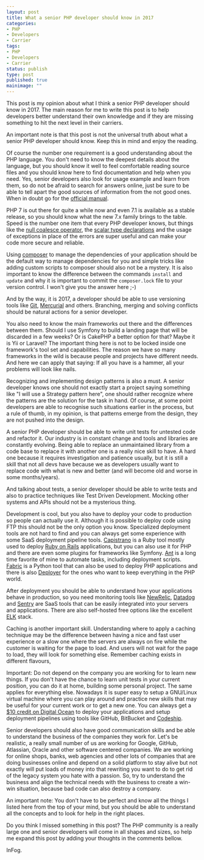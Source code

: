 ```yaml
---
layout: post
title: What a senior PHP developer should know in 2017
categories:
- PHP
- Developers
- Carrier
tags:
- PHP
- Developers
- Carrier
status: publish
type: post
published: true
mainimage: ""
---
```


This post is my opinion about what I think a senior PHP developer should know
in 2017. The main reason for me to write this post is to help developers better
understand their own knowledge and if they are missing something to hit the
next level in their carriers.

An important note is that this post is not the universal truth about what a
senior PHP developer should know. Keep this in mind and enjoy the reading.

Of course the number one requirement is a good understanding about the PHP
language. You don't need to know the deepest details about the language, but
you should know it well to feel comfortable reading source files and you should
know here to find documentation and help when you need. Yes, senior developers
also look for usage example and learn from them, so do not be afraid to search
for answers online, just be sure to be able to tell apart the good sources of
information from the not good ones. When in doubt go for the
[official manual](http://php.net/docs.php).

PHP 7 is out there for quite a while now and even 7.1 is available as a stable
release, so you should know what the new 7.x family brings to the table. Speed
is the number one item that every PHP developer knows, but things like
the [null coalesce operator](http://php.net/manual/de/migration70.new-features.php#migration70.new-features.null-coalesce-op),
the [scalar type declarations](http://php.net/manual/de/migration70.new-features.php#migration70.new-features.scalar-type-declarations)
and the usage of exceptions in place of the errors are super useful and can make
your code more secure and reliable.

Using [composer](https://getcomposer.org/) to manage the dependencies of your
application should be the default way to manage dependencies for you and simple
tricks like adding custom scripts to composer should also not be a mystery.
It is also important to know the difference between the commands `install` and
`update` and why it is important to commit the `composer.lock` file to your
version control. I won't give you the answer here ;-)

And by the way, it is 2017, a developer should be able to use versioning tools
like [Git](https://git-scm.com/), [Mercurial](https://www.mercurial-scm.org/) and
others. Branching, merging and solving conflicts should be natural actions for
a senior developer.

You also need to know  the main frameworks out there and the differences between
them. Should I use Symfony to build a landing page that will be discarded in a
few weeks? Or is CakePHP a better option for that? Maybe it is Yii or Laravel?
The important thing here is not to be locked inside one framework's tool set
and capabilities. The reason we have so many frameworks in the wild is because
people and projects have different needs. And here we can apply that saying:
If all you have is a hammer, all your problems will look like nails.

Recognizing and implementing design patterns is also a must. A senior developer
knows one should not exactly start a project saying something like "I will use
a Strategy pattern here", one should rather recognize where the patterns are the
solution for the task in hand. Of course, at some point developers are able to
recognise such situations earlier in the process, but a rule of thumb, in my
opinion, is that patterns emerge from the design, they are not pushed into the
design.

A senior PHP developer should be able to write unit tests for untested code and
refactor it. Our industry is in constant change and tools and libraries are
constantly evolving. Being able to replace an unmaintained library from a code
base to replace it with another one is a really nice skill to have. A hard one
because it requires investigation and patience usually, but it is still a skill
that not all devs have because we as developers usually want to replace code
with what is new and better (and will become old and worse in some months/years).

And talking about tests, a senior developer should be able to write tests and
also to practice techniques like Test Driven Development. Mocking other systems
and APIs should not be a mysterious thing.

Development is cool, but you also have to deploy your code to production so
people can actually use it. Although it is possible to deploy code using FTP
this should not be the only option you know. Specialized deployment tools are
not hard to find and you can always get some experience with some SaaS
deployment pipeline tools. [Capistrano](http://capistranorb.com/) is a Ruby tool
mostly used to deploy [Ruby on Rails](http://rubyonrails.org/) applications, but
you can also use it for PHP and there are even some plugins for frameworks like
Symfony. [Ant](http://ant.apache.org/) is a long time favorite of mine to
automate tasks, including deployment scripts. [Fabric](http://www.fabfile.org/)
is a Python tool that can also be used to deploy PHP applications and there is
also [Deployer](https://deployer.org/) for the ones who want to keep everything
in the PHP world.

After deployment you should be able to understand how your applications behave
in production, so you need monitoring tools like [NewRelic](https://newrelic.com/),
[Datadog](https://www.datadoghq.com/) and [Sentry](https://sentry.io/welcome/)
are SaaS tools that can be easily integrated into your servers and applications.
There are also self-hosted free options like the excellent [ELK](https://www.elastic.co/products)
stack.


Caching is another important skill. Understanding where to apply a caching
technique may be the difference between having a nice and fast user experience
or a slow one where the servers are always on fire while the customer is waiting
for the page to load. And users will not wait for the page to load, they will look
for something else. Remember caching exists in different flavours, 

Important: Do not depend on the company you are working for to learn new things.
If you don't have the chance to learn unit tests in your current position, you can
do it at home, building some personal project. The same applies for everything else.
Nowadays it is super easy to setup a GNU/Linux virtual machine where you can play
around and practice new skills that may be useful for your current work or to get
a new one. You can always get a [$10 credit on Digital Ocean](https://m.do.co/c/1059a87d7c47)
to deploy your applications and setup deployment pipelines using tools like GitHub,
BitBucket and [Codeship](https://codeship.com/).

Senior developers should also have good communication skills and be able to
understand the business of the companies they work for. Let's be realistic, a
really small number of us are working for Google, GitHub, Atlassian, Oracle and
other software centered companies. We are working for online shops, banks,
web agencies and other lots of companies that are doing businesses online and
depend on a solid platform to stay alive but not exactly will put loads of
money into that rewriting you want to do to get rid of the legacy system you
hate with a passion. So, try to understand the business and align the technical
needs with the business to create a win-win situation, because bad code can
also destroy a company.

An important note: You don't have to be perfect and know all the things I listed
here from the top of your mind, but you should be able to understand all the
concepts and to look for help in the right places.

Do you think I missed something in this post? The PHP community is a really
large one and senior developers will come in all shapes and sizes, so help me
expand this post by adding your thoughts in the comments bellow.

InFog.

